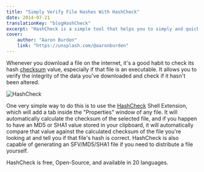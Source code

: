 ```yaml
---
title: "Simply Verify File Hashes With HashCheck"
date: 2014-07-21
translationKey: "blogHashCheck"
excerpt: "HashCheck is a simple tool that helps you to simply and quickly verify the integrity of a file."
cover:
    author: "Aaron Burden"
    link: "https://unsplash.com/@aaronburden"
---
```

Whenever you download a file on the internet, it's a good habit to check its hash [checksum](http://en.wikipedia.org/wiki/Checksum) value, especially if that file is an executable. It allows you to verify the integrity of the data you've downloaded and check if it hasn't been altered.

![HashCheck](hashcheck.png)

One very simple way to do this is to use the [HashCheck](http://code.kliu.org/hashcheck/) Shell Extension, which will add a tab inside the "Properties" window of any file. It will automatically calculate the checksum of the selected file, and if you happen to have an MD5 or SHA1 value stored in your clipboard, it will automatically compare that value against the calculated checksum of the file you're looking at and tell you if that file's hash is correct. HashCheck is also capable of generating an SFV/MD5/SHA1 file if you need to distribute a file yourself.

HashCheck is free, Open-Source, and available in 20 languages.
